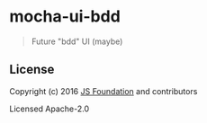 # mocha-ui-bdd

> Future "bdd" UI (maybe)

## License

Copyright (c) 2016 [JS Foundation](https://js.foundation) and contributors

Licensed Apache-2.0
